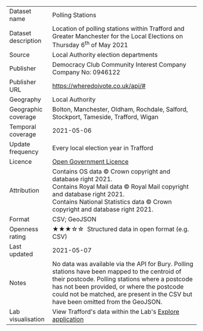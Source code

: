 <table>
<tr>
	<td>Dataset name</td>
	<td>Polling Stations</td>
</tr>
<tr>
	<td>Dataset description</td>
	<td>Location of polling stations within Trafford and Greater Manchester for the Local Elections on Thursday 6<sup>th</sup> of May 2021</td>
</tr>
<tr>
	<td>Source</td>
	<td>Local Authority election departments</td>
</tr>
<tr>
	<td>Publisher</td>
	<td>Democracy Club Community Interest Company Company No: 0946122</td>
</tr>
<tr>
	<td>Publisher URL</td>
	<td><a href="https://wheredoivote.co.uk/api/#">https://wheredoivote.co.uk/api/#</a></td>
</tr>
<tr>
	<td>Geography</td>
	<td>Local Authority</td>
</tr>
<tr>
	<td>Geographic coverage</td>
	<td>Bolton, Manchester, Oldham, Rochdale, Salford, Stockport, Tameside, Trafford, Wigan</td>
</tr>
<tr>
	<td>Temporal coverage</td>
	<td>2021-05-06</td>
</tr>
<tr>
	<td>Update frequency</td>
	<td>Every local election year in Trafford</td>
</tr>
<tr>
	<td>Licence</td>
	<td><a href="http://www.nationalarchives.gov.uk/doc/open-government-licence/version/3/">Open Government Licence</a></td>
</tr>
<tr>
	<td>Attribution</td>
	<td>Contains OS data &copy; Crown copyright and database right 2021.<br />Contains Royal Mail data &copy; Royal Mail copyright and database right 2021.<br />Contains National Statistics data &copy; Crown copyright and database right 2021.</td>
</tr>
<tr>
	<td>Format</td>
	<td>CSV; GeoJSON</td>
</tr>
<tr>
	<td>Openness rating</td>
	<td>&#9733&#9733&#9733&#9734&#9734&nbsp; Structured data in open format (e.g. CSV)</td>
</tr>
<tr>
	<td>Last updated</td>
	<td>2021-05-07</td>
</tr>
<tr>
	<td>Notes</td>
	<td>No data was available via the API for Bury. Polling stations have been mapped to the centroid of their postcode. Polling stations where a postcode has not been provided, or where the postcode could not be matched, are present in the CSV but have been omitted from the GeoJSON.</td>
</tr>
<tr>
	<td>Lab visualisation</td>
	<td>View Trafford's data within the Lab's <a href="https://www.trafforddatalab.io/maps/explore/index.html?dataset=polling_stations">Explore application</a></td>
</tr>
</table>
